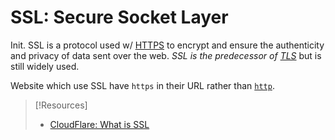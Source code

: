 
# SSL: Secure Socket Layer
Init.
SSL is a protocol used w/ [HTTPS](https://github.com/TrshPuppy/obsidian-notes/tree/main/networking/protocols/HTTPS.md) to encrypt and ensure the authenticity and privacy of data sent over the web. *SSL is the predecessor of [TLS](/networking/protocols/TLS.md)* but is still widely used.

Website which use SSL have `https` in their URL rather than [`http`](www/HTTP.md).

> [!Resources]
> - [CloudFlare: What is SSL](https://www.cloudflare.com/learning/ssl/what-is-ssl/)